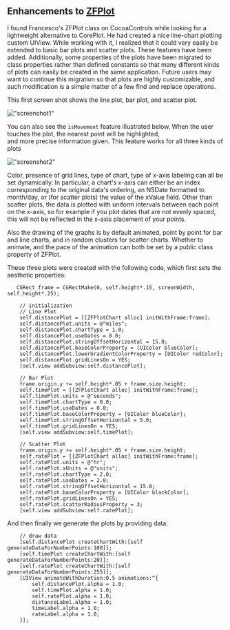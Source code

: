 
## Enhancements to [ZFPlot](https://github.com/zerbfra/ZFPlotChart)


I found Francesco's ZFPlot class on CocoaControls while looking for a lightweight alternative to CorePlot. He had created a nice line-chart plotting custom UIView. While working with it, I realized that it could very easily be extended to basic bar plots and scatter plots. These features have been added. Additionally, some properties of the plots have been migrated to class properties rather than defined constants so that many different kinds of plots can easily be created in the same application. Future users may want to continue this migration so that plots are highly customizable, and such modification is a simple matter of a few find and replace operations. 

This first screen shot shows the line plot, bar plot, and scatter plot.

![ "screenshot1" ](https://github.com/sunnysideprodcorp/Modified_ZFPlot/blob/master/images/screen1.png)

You can also see the `isMovement` feature illustrated below. When the user touches the plot, the nearest point will be highlighted,\
 and more precise information given. This feature works for all three kinds of plots                                               
                                                                                                           
![ "screenshot2" ](https://github.com/sunnysideprodcorp/Modified_ZFPlot/blob/master/images/screen2.png)

 Color, presence of grid lines, type of chart, type of x-axis labeling can all be set dynamically. In particular, a chart's x-axis can either be an index corresponding to the original data's ordering, an NSDate formatted to month/day, or (for scatter plots) the value of the xValue field. Other than scatter plots, the data is plotted with uniform intervals between each point on the x-axis, so for example if you plot dates that are not evenly spaced, this will not be reflected in the x-axis placement of your points. 

Also the drawing of the graphs is by default animated, point by point for bar and line charts, and in random clusters for scatter charts. Whether to animate, and the pace of the animation can both be set by a public class property of ZFPlot. 


These three plots were created with the following code, which first sets the aesthetic properties:

```
   CGRect frame = CGRectMake(0, self.height*.15, screenWidth, self.height*.25);
    
    // initialization
    // Line Plot
    self.distancePlot = [[ZFPlotChart alloc] initWithFrame:frame];
    self.distancePlot.units = @"miles";
    self.distancePlot.chartType = 1.0;
    self.distancePlot.useDates = 0.0;
    self.distancePlot.stringOffsetHorizontal = 15.0;
    self.distancePlot.baseColorProperty = [UIColor blueColor];
    self.distancePlot.lowerGradientColorProperty = [UIColor redColor];
    self.distancePlot.gridLinesOn = YES;
    [self.view addSubview:self.distancePlot];
    
    // Bar Plot
    frame.origin.y += self.height*.05 + frame.size.height;
    self.timePlot = [[ZFPlotChart alloc] initWithFrame:frame];
    self.timePlot.units = @"seconds";
    self.timePlot.chartType = 0.0;
    self.timePlot.useDates = 0.0;
    self.timePlot.baseColorProperty = [UIColor blueColor];
    self.timePlot.stringOffsetHorizontal = 5.0;
    self.timePlot.gridLinesOn = YES;
    [self.view addSubview:self.timePlot];
    
    // Scatter Plot
    frame.origin.y += self.height*.05 + frame.size.height;
    self.ratePlot = [[ZFPlotChart alloc] initWithFrame:frame];
    self.ratePlot.units = @"hr";
    self.ratePlot.xUnits = @"units";
    self.ratePlot.chartType = 2.0;
    self.ratePlot.useDates = 2.0;
    self.ratePlot.stringOffsetHorizontal = 15.0;
    self.ratePlot.baseColorProperty = [UIColor blackColor];
    self.ratePlot.gridLinesOn = YES;
    self.ratePlot.scatterRadiusProperty = 3;
    [self.view addSubview:self.ratePlot];
  ```

And then finally we generate the plots by providing data:

```
    // draw data
    [self.distancePlot createChartWith:[self generateDataForNumberPoints:100]];
    [self.timePlot createChartWith:[self generateDataForNumberPoints:20]];
    [self.ratePlot createChartWith:[self generateDataForNumberPoints:255]];
    [UIView animateWithDuration:0.5 animations:^{
        self.distancePlot.alpha = 1.0;
        self.timePlot.alpha = 1.0;
        self.ratePlot.alpha = 1.0;
        distanceLabel.alpha = 1.0;
        timeLabel.alpha = 1.0;
        rateLabel.alpha = 1.0;
    }];
    
```


                                                                                          